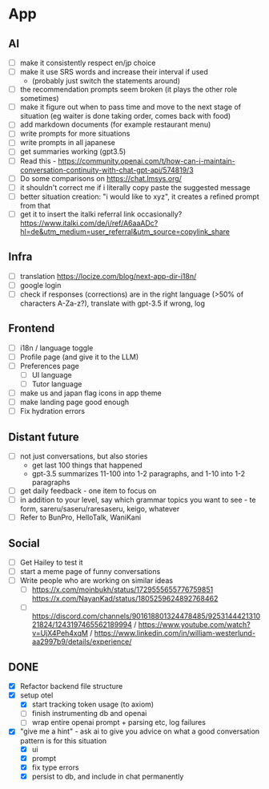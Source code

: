 # App

## AI
- [ ] make it consistently respect en/jp choice
- [ ] make it use SRS words and increase their interval if used
    - (probably just switch the statements around)
- [ ] the recommendation prompts seem broken (it plays the other role sometimes)
- [ ] make it figure out when to pass time and move to the next stage of situation (eg waiter is done taking order, comes back with food)
- [ ] add markdown documents (for example restaurant menu)
- [ ] write prompts for more situations
- [ ] write prompts in all japanese
- [ ] get summaries working (gpt3.5)
- [ ] Read this - https://community.openai.com/t/how-can-i-maintain-conversation-continuity-with-chat-gpt-api/574819/3
- [ ] Do some comparisons on https://chat.lmsys.org/
- [ ] it shouldn't correct me if i literally copy paste the suggested message
- [ ] better situation creation: "i would like to xyz", it creates a refined prompt from that
- [ ] get it to insert the italki referral link occasionally? https://www.italki.com/de/i/ref/A6aaADc?hl=de&utm_medium=user_referral&utm_source=copylink_share

## Infra
- [ ] translation https://locize.com/blog/next-app-dir-i18n/
- [ ] google login
- [ ] check if responses (corrections) are in the right language (>50% of characters A-Za-z?), translate with gpt-3.5 if wrong, log

## Frontend
- [ ] i18n / language toggle
- [ ] Profile page (and give it to the LLM)
- [ ] Preferences page
    - [ ] UI language
    - [ ] Tutor language
- [ ] make us and japan flag icons in app theme
- [ ] make landing page good enough
- [ ] Fix hydration errors

## Distant future
- [ ] not just conversations, but also stories
    - get last 100 things that happened
    - gpt-3.5 summarizes 11-100 into 1-2 paragraphs, and 1-10 into 1-2 paragraphs
- [ ] get daily feedback - one item to focus on
- [ ] in addition to your level, say which grammar topics you want to see - te form, sareru/saseru/raresaseru, keigo, whatever
- [ ] Refer to BunPro, HelloTalk, WaniKani

## Social
- [ ] Get Hailey to test it
- [ ] start a meme page of funny conversations
- [ ] Write people who are working on similar ideas
    - [ ] https://x.com/moinbukh/status/1729555655776759851 https://x.com/NayanKad/status/1805259624892768462
    - [ ] https://discord.com/channels/901618801324478485/925314442131021824/1243197465562189994 / https://www.youtube.com/watch?v=UjX4Peh4xqM / https://www.linkedin.com/in/william-westerlund-aa2997b9/details/experience/

## **DONE**
- [x] Refactor backend file structure
- [x] setup otel
    - [x] start tracking token usage (to axiom)
    - [ ] finish instrumenting db and openai
    - [ ] wrap entire openai prompt + parsing etc, log failures
- [x] "give me a hint" - ask ai to give you advice on what a good conversation pattern is for this situation
    - [x] ui
    - [x] prompt
    - [x] fix type errors
    - [x] persist to db, and include in chat permanently